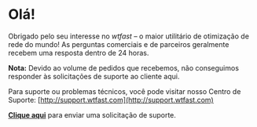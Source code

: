 # Olá!

Obrigado pelo seu interesse no *wtfast* – o maior utilitário de otimização de rede do mundo! As perguntas comerciais e de parceiros geralmente recebem uma resposta dentro de 24 horas.

**Nota:** Devido ao volume de pedidos que recebemos, não conseguimos responder às solicitações de suporte ao cliente aqui.

Para suporte ou problemas técnicos, você pode visitar nosso Centro de Suporte:  [http://support.wtfast.com](http://support.wtfast.com)

**[Clique aqui](https://wtfast.zendesk.com/hc/en-us/requests/new)** para enviar uma solicitação de suporte.

